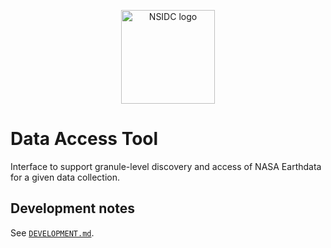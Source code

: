 <p align="center">
  <img alt="NSIDC logo" src="https://nsidc.org/themes/custom/nsidc/logo.svg" width="150" />
</p>

# Data Access Tool

Interface to support granule-level discovery and access of NASA Earthdata for a
given data collection.

## Development notes

See [`DEVELOPMENT.md`](https://bitbucket.org/nsidc/everest-ui/src/master/DEVELOPMENT.md).
